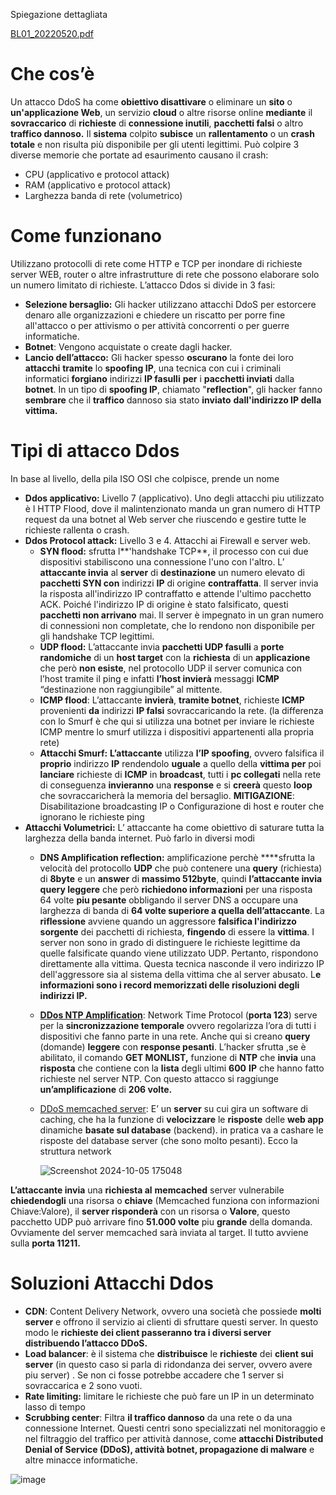 Spiegazione dettagliata

[BL01_20220520.pdf](https://prod-files-secure.s3.us-west-2.amazonaws.com/6f46adb7-7950-4f75-92a1-803289993db5/584e35d9-3c9f-472c-805d-53914f7c2838/BL01_20220520.pdf)

# Che cos’è

Un attacco DdoS ha come **obiettivo disattivare** o eliminare un **sito** o **un'applicazione Web**, un servizio **cloud** o altre risorse online **mediante** il **sovraccarico** di **richieste** di **connessione inutili**, **pacchetti falsi** o altro **traffico dannoso.** Il **sistema** colpito **subisce** un **rallentamento** o un **crash totale** e non risulta più disponibile per gli utenti legittimi. Può colpire 3 diverse memorie che portate ad esaurimento causano il crash:

- CPU (applicativo e protocol attack)
- RAM (applicativo e protocol attack)
- Larghezza banda di rete (volumetrico)

# Come funzionano

Utilizzano protocolli di rete come HTTP e TCP per inondare di richieste server WEB, router o altre infrastrutture di rete che possono elaborare solo un numero limitato di richieste. L’attacco Ddos si divide in 3 fasi:

- **Selezione bersaglio:**  Gli hacker utilizzano attacchi DdoS per estorcere denaro alle organizzazioni e chiedere un riscatto per porre fine all'attacco o per attivismo o per attività concorrenti o per guerre informatiche.
- **Botnet**: Vengono acquistate o create dagli hacker.
- **Lancio dell’attacco:** Gli hacker spesso **oscurano** la fonte dei loro **attacchi** **tramite** lo **spoofing IP**, una tecnica con cui i criminali informatici **forgiano** indirizzi **IP fasulli** **per** i **pacchetti inviati** dalla **botnet**. In un tipo di **spoofing IP**, chiamato "**reflection**", gli hacker fanno **sembrare** che il **traffico** dannoso sia stato **inviato** **dall'indirizzo IP della vittima.**

# Tipi di attacco Ddos

In base al livello, della pila ISO OSI che colpisce, prende un nome

- **Ddos applicativo:** Livello 7 (applicativo). Uno degli attacchi piu utilizzato è l HTTP Flood, dove il malintenzionato manda un gran numero di HTTP request da una botnet al Web server che riuscendo e gestire tutte le richieste rallenta o crash.
- **Ddos Protocol attack:** Livello 3 e 4. Attacchi ai Firewall e server web.
    - **SYN flood:** sfrutta l**'handshake TCP**, il processo con cui due dispositivi stabiliscono una connessione l'uno con l'altro. L’ **attaccante invia** al **server** di **destinazione** un numero elevato di **pacchetti SYN con** indirizzi **IP** di origine **contraffatta**. Il server invia la risposta all'indirizzo IP contraffatto e attende l'ultimo pacchetto ACK. Poiché l'indirizzo IP di origine è stato falsificato, questi **pacchetti non arrivano** mai. Il server è impegnato in un gran numero di connessioni non completate, che lo rendono non disponibile per gli handshake TCP legittimi.
    - **UDP flood:** L’attaccante invia **pacchetti UDP fasulli** a **porte randomiche** di un **host target** con la **richiesta** di un **applicazione** che però **non esiste**, nel protocollo UDP il server comunica con l’host tramite il ping e infatti  **l’host invierà** messaggi **ICMP** “destinazione non raggiungibile” al mittente.
    - **ICMP flood**: L’attaccante **invierà**, **tramite botnet**, richieste **ICMP** provenienti **da** indirizzi **IP falsi** sovraccaricando la rete. (la differenza con lo Smurf è che qui si utilizza una botnet per inviare le richieste ICMP mentre lo smurf utilizza i dispositivi appartenenti alla propria rete)
    - **Attacchi Smurf:** **L’attaccante** utilizza **l’IP spoofing**, ovvero falsifica il **proprio** indirizzo **IP** rendendolo **uguale** a quello della **vittima per** poi **lanciare** richieste di **ICMP** in **broadcast**, tutti i **pc collegati** nella rete di conseguenza **invieranno** una **response** e si **creerà** questo **loop** che sovraccaricherà la memoria del bersaglio. **MITIGAZIONE**: Disabilitazione broadcasting IP o Configurazione di host e router che ignorano le richieste ping
- **Attacchi Volumetrici:** L’ attaccante ha come obiettivo di saturare tutta la larghezza della banda internet. Può farlo in diversi modi
    - **DNS Amplification reflection:** amplificazione perchè ****sfrutta la velocità del protocollo **UDP** che può contenere una **query** (richiesta) di **8byte** e un **answer** di **massimo 512byte**, quindi **l’attaccante invia query leggere** che però **richiedono informazioni** per una risposta 64 volte **piu pesante** obbligando il server DNS a occupare una larghezza di banda di **64 volte superiore a quella dell’attaccante**. La **riflessione** avviene quando un aggressore **falsifica l'indirizzo sorgente** dei pacchetti di richiesta, **fingendo** di essere la **vittima**. I server non sono in grado di distinguere le richieste legittime da quelle falsificate quando viene utilizzato UDP. Pertanto, rispondono direttamente alla vittima. Questa tecnica nasconde il vero indirizzo IP dell'aggressore sia al sistema della vittima che al server abusato. L**e informazioni sono i record memorizzati delle risoluzioni degli indirizzi IP.**
    - [**DDos NTP Amplification**](https://www.youtube.com/watch?v=RuAOGJIkBys&list=PLod5uVuFMqhYKLnkI6t3lhq1zklUWF-fi&index=10&ab_channel=SimoneModiga): Network Time Protocol (**porta 123**) serve per la **sincronizzazione temporale** ovvero regolarizza l’ora  di tutti i dispositivi che fanno parte in una rete. Anche qui si creano **query** (domande) **leggere** con **response pesanti**. L’hacker sfrutta ,se è abilitato, il comando **GET MONLIST,** funzione di **NTP** che **invia** una **risposta** che contiene con la **lista** degli ultimi **600** **IP** che hanno fatto richieste nel server NTP. Con questo attacco si raggiunge **un’amplificazione** di **206 volte.**
    - [DDoS memcached server](https://www.youtube.com/watch?v=e_VZ1xRNxLE&list=PLod5uVuFMqhYKLnkI6t3lhq1zklUWF-fi&index=11&ab_channel=SimoneModiga): E’ un **server** su cui gira un software di caching, che ha la funzione di **velocizzare** le **risposte** delle **web app** dinamiche **basate sul database** (backend). in pratica va a cashare le risposte del database server (che sono molto pesanti). Ecco la struttura network
        
       ![Screenshot 2024-10-05 175048](https://github.com/user-attachments/assets/77b331b7-bfe8-4184-97d6-a9c9e7734407)

**L’attaccante invia** una **richiesta al** **memcached** server vulnerabile **chiedendogli** una risorsa o **chiave** (Memcached funziona con informazioni Chiave:Valore), il **server risponderà** con un risorsa o **Valore**, questo pacchetto UDP può arrivare fino **51.000 volte** piu **grande** della domanda. Ovviamente del server memcached sarà inviata al target. Il tutto avviene sulla **porta 11211.**
        

# Soluzioni Attacchi Ddos

- **CDN**: Content Delivery Network, ovvero una società che possiede **molti server** e offrono il servizio ai clienti di sfruttare questi server. In questo modo le **richieste dei client passeranno tra i diversi server distribuendo l’attacco DDoS.**
- **Load balancer**: è il sistema che **distribuisce** le **richieste** dei **client sui server** (in questo caso si parla di ridondanza dei server, ovvero avere piu server) . Se non ci fosse potrebbe accadere che 1 server si sovraccarica e 2 sono vuoti.
- **Rate limiting:** limitare le richieste che può fare un IP in un determinato lasso di tempo
- **Scrubbing center**: Filtra **il traffico dannoso** da una rete o da una connessione Internet. Questi centri sono specializzati nel monitoraggio e nel filtraggio del traffico per attività dannose, come **attacchi Distributed Denial of Service (DDoS), attività botnet, propagazione di malware** e altre minacce informatiche.

![image](https://github.com/user-attachments/assets/366ab897-1de1-4103-95d8-3738a3ca9e3e)

